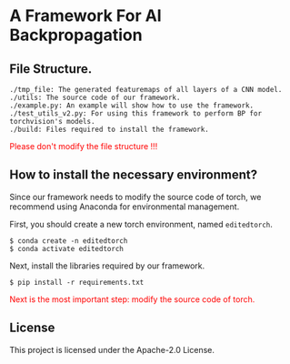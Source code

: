 # A Framework For AI Backpropagation

## File Structure.

```
./tmp_file: The generated featuremaps of all layers of a CNN model. 
./utils: The source code of our framework.
./example.py: An example will show how to use the framework.
./test_utils_v2.py: For using this framework to perform BP for torchvision's models.
./build: Files required to install the framework.
```

<font color=Red>Please don't modify the file structure !!!</font>

## How to install the necessary environment?

Since our framework needs to modify the source code of torch, we recommend using Anaconda for environmental management. 

First, you should create a new torch environment, named `editedtorch`.

```shell
$ conda create -n editedtorch
$ conda activate editedtorch
```

Next, install the libraries required by our framework.

```shell
$ pip install -r requirements.txt
```

<font color=Red>Next is the most important step: modify the source code of torch.</font>

























## License

This project is licensed under the Apache-2.0 License.